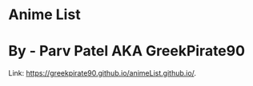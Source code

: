 # Anime List
# By - Parv Patel AKA GreekPirate90

Link: https://greekpirate90.github.io/animeList.github.io/.



